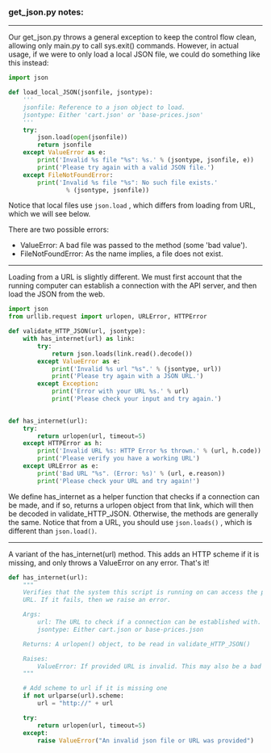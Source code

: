 ### **get_json.py notes:**

---

Our get_json.py throws a general exception to keep the control flow clean, allowing only main.py to call sys.exit() commands. However, in actual usage, if we were to only load a local JSON file, we could do something like this instead:

```python
import json

def load_local_JSON(jsonfile, jsontype):
	'''
	jsonfile: Reference to a json object to load.
	jsontype: Either 'cart.json' or 'base-prices.json'
	'''
	try:
		json.load(open(jsonfile))
		return jsonfile 
	except ValueError as e:
		print('Invalid %s file "%s": %s.' % (jsontype, jsonfile, e))
		print('Please try again with a valid JSON file.')
	except FileNotFoundError:
		print('Invalid %s file "%s": No such file exists.' 
				% (jsontype, jsonfile))
```

Notice that local files use `json.load` , which differs from loading from URL, which we will see below.

There are two possible errors: 

- ValueError: A bad file was passed to the method (some 'bad value').
- FileNotFoundError: As the name implies, a file does not exist.

------

Loading from a URL is slightly different. We must first account that the running computer can establish a connection with the API server, and then load the JSON from the web.

```python
import json
from urllib.request import urlopen, URLError, HTTPError

def validate_HTTP_JSON(url, jsontype):
	with has_internet(url) as link:
		try:
			return json.loads(link.read().decode())
		except ValueError as e:
			print('Invalid %s url "%s".' % (jsontype, url))
			print('Please try again with a JSON URL.')
		except Exception:
			print('Error with your URL %s.' % url)
			print('Please check your input and try again.')

        
def has_internet(url):
  	try:
		return urlopen(url, timeout=5)
	except HTTPError as h:
		print('Invalid URL %s: HTTP Error %s thrown.' % (url, h.code)) 
		print('Please verify you have a working URL')
	except URLError as e:
		print('Bad URL "%s". (Error: %s)' % (url, e.reason))
		print('Please check your URL and try again!')
```

We define has_internet as a helper function that checks if a connection can be made, and if so, returns a urlopen object from that link, which will then be decoded in validate_HTTP_JSON. Otherwise, the methods are generally the same. Notice that from a URL, you should use `json.loads()` , which is different than `json.load()`.  

---

A variant of the has_internet(url) method. This adds an HTTP scheme if it is missing, and only throws a ValueError on any error. That's it!

```python
def has_internet(url):
	"""
	Verifies that the system this script is running on can access the provided
	URL. If it fails, then we raise an error.

	Args:
		url: The URL to check if a connection can be established with.
		jsontype: Either cart.json or base-prices.json

	Returns: A urlopen() object, to be read in validate_HTTP_JSON()

	Raises:
		ValueError: If provided URL is invalid. This may also be a bad file.
	"""

	# Add scheme to url if it is missing one
	if not urlparse(url).scheme:
		url = "http://" + url

	try:
		return urlopen(url, timeout=5)
	except:
		raise ValueError("An invalid json file or URL was provided")
```



